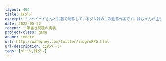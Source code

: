 ```yaml
---
layout: 404
title: 妹グレ
excerpt: "ワヘイヘイさんと共著で制作しているグレ妹の二次創作作品です。妹ちゃんが主役のRPGです。まだプレイはできませんが下のリンクから公式ページであらすじなどを確認できます。"
date: 2022-05-22
recent: 一筆書き問題の実装
project-class: game
aname: imogre
url: http://waheyhey.com/twitter/imogroRPG.html
url-description: 公式ページ
tags: [ゲーム,妹グレ]
---
```

